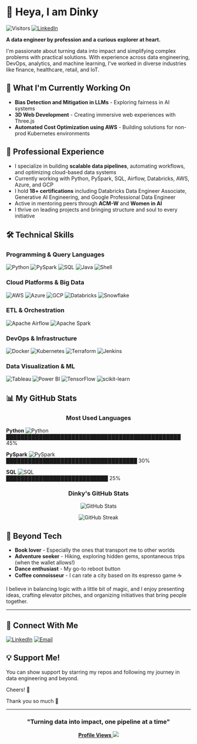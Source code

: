 # 👋 Heya, I am Dinky

![Visitors](https://visitor-badge.laobi.icu/badge?page_id=mishradinky.mishradinky&left_color=black&right_color=brightgreen)  [![LinkedIn](https://img.shields.io/badge/-LinkedIn-blue?style=flat&logo=Linkedin&logoColor=white)](https://www.linkedin.com/in/mishradinky/)

**A data engineer by profession and a curious explorer at heart.**

I'm passionate about turning data into impact and simplifying complex problems with practical solutions. With experience across data engineering, DevOps, analytics, and machine learning, I've worked in diverse industries like finance, healthcare, retail, and IoT.

## 🚀 What I'm Currently Working On

- **Bias Detection and Mitigation in LLMs** - Exploring fairness in AI systems
- **3D Web Development** - Creating immersive web experiences with Three.js
- **Automated Cost Optimization using AWS** - Building solutions for non-prod Kubernetes environments

## 💼 Professional Experience

- I specialize in building **scalable data pipelines**, automating workflows, and optimizing cloud-based data systems
- Currently working with Python, PySpark, SQL, Airflow, Databricks, AWS, Azure, and GCP
- I hold **18+ certifications** including Databricks Data Engineer Associate, Generative AI Engineering, and Google Professional Data Engineer
- Active in mentoring peers through **ACM-W** and **Women in AI**
- I thrive on leading projects and bringing structure and soul to every initiative

## 🛠️ Technical Skills

### Programming & Query Languages
![Python](https://img.shields.io/badge/-Python-3776AB?style=flat-square&logo=python&logoColor=white)
![PySpark](https://img.shields.io/badge/-PySpark-E25A1C?style=flat-square&logo=apache-spark&logoColor=white)
![SQL](https://img.shields.io/badge/-SQL-4479A1?style=flat-square&logo=mysql&logoColor=white)
![Java](https://img.shields.io/badge/-Java-007396?style=flat-square&logo=java&logoColor=white)
![Shell](https://img.shields.io/badge/-Shell_Scripting-4EAA25?style=flat-square&logo=gnu-bash&logoColor=white)

### Cloud Platforms & Big Data
![AWS](https://img.shields.io/badge/-AWS-232F3E?style=flat-square&logo=amazon-aws&logoColor=white)
![Azure](https://img.shields.io/badge/-Azure-0078D4?style=flat-square&logo=microsoft-azure&logoColor=white)
![GCP](https://img.shields.io/badge/-GCP-4285F4?style=flat-square&logo=google-cloud&logoColor=white)
![Databricks](https://img.shields.io/badge/-Databricks-FF3621?style=flat-square&logo=databricks&logoColor=white)
![Snowflake](https://img.shields.io/badge/-Snowflake-29B5E8?style=flat-square&logo=snowflake&logoColor=white)

### ETL & Orchestration
![Apache Airflow](https://img.shields.io/badge/-Apache_Airflow-017CEE?style=flat-square&logo=apache-airflow&logoColor=white)
![Apache Spark](https://img.shields.io/badge/-Apache_Spark-E25A1C?style=flat-square&logo=apache-spark&logoColor=white)

### DevOps & Infrastructure
![Docker](https://img.shields.io/badge/-Docker-2496ED?style=flat-square&logo=docker&logoColor=white)
![Kubernetes](https://img.shields.io/badge/-Kubernetes-326CE5?style=flat-square&logo=kubernetes&logoColor=white)
![Terraform](https://img.shields.io/badge/-Terraform-623CE4?style=flat-square&logo=terraform&logoColor=white)
![Jenkins](https://img.shields.io/badge/-Jenkins-D24939?style=flat-square&logo=jenkins&logoColor=white)

### Data Visualization & ML
![Tableau](https://img.shields.io/badge/-Tableau-E97627?style=flat-square&logo=tableau&logoColor=white)
![Power BI](https://img.shields.io/badge/-Power_BI-F2C811?style=flat-square&logo=power-bi&logoColor=black)
![TensorFlow](https://img.shields.io/badge/-TensorFlow-FF6F00?style=flat-square&logo=tensorflow&logoColor=white)
![scikit-learn](https://img.shields.io/badge/-scikit_learn-F7931E?style=flat-square&logo=scikit-learn&logoColor=white)

## 📊 My GitHub Stats

<div align="center">
  
### Most Used Languages

<div align="left">
  
**Python** ![Python](https://img.shields.io/badge/-45%25-3776AB?style=flat-square&logo=python&logoColor=white)  
████████████████████████████████████████████████ 45%

**PySpark** ![PySpark](https://img.shields.io/badge/-30%25-E25A1C?style=flat-square&logo=apache-spark&logoColor=white)  
████████████████████████████████████ 30%

**SQL** ![SQL](https://img.shields.io/badge/-25%25-4479A1?style=flat-square&logo=mysql&logoColor=white)  
████████████████████████████ 25%

</div>

### Dinky's GitHub Stats

![GitHub Stats](https://github-readme-stats.vercel.app/api?username=mishradinky&show_icons=true&theme=dark&bg_color=0d1117&border_color=30363d&icon_color=58a6ff&title_color=58a6ff)

![GitHub Streak](https://streak-stats.demolab.com/?user=mishradinky&theme=dark&background=0d1117&border=30363d&ring=58a6ff&fire=58a6ff&currStreakLabel=58a6ff)

</div>

## 🌟 Beyond Tech

- **Book lover** - Especially the ones that transport me to other worlds
- **Adventure seeker** - Hiking, exploring hidden gems, spontaneous trips (when the wallet allows!)
- **Dance enthusiast** - My go-to reboot button
- **Coffee connoisseur** - I can rate a city based on its espresso game ☕

I believe in balancing logic with a little bit of magic, and I enjoy presenting ideas, crafting elevator pitches, and organizing initiatives that bring people together.

---

## 🤝 Connect With Me

[![LinkedIn](https://img.shields.io/badge/-LinkedIn-0077B5?style=for-the-badge&logo=linkedin&logoColor=white)](https://www.linkedin.com/in/mishradinky/)
[![Email](https://img.shields.io/badge/-Email-D14836?style=for-the-badge&logo=gmail&logoColor=white)](mailto:mishradinky@gmail.com)

## 💡 Support Me!

You can show support by starring my repos and following my journey in data engineering and beyond.

Cheers! 🚀

Thank you so much 🙏

---

<div align="center">
  
### "Turning data into impact, one pipeline at a time"

[**Profile Views** ![](https://hit.yhype.me/github/profile?user_id=mishradinky)](https://visitor-badge.laobi.icu/badge?page_id=mishradinky&left_text=Profile%20Views&left_color=gray&right_color=blue)

</div>
